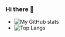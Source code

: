 ### Hi there 👋

<!--
**Akshayaap/Akshayaap** is a ✨ _special_ ✨ repository because its `README.md` (this file) appears on your GitHub profile.

Here are some ideas to get you started:

- 🔭 I’m currently working on manything
- 🌱 I’m currently learning everything
- 👯 I’m looking to collaborate on anything
- 🤔 I’m looking for help with somthing
- 💬 Ask me about nothing
- 📫 How to reach me: ...
- 😄 Pronouns: ...
- ⚡ Fun fact: ...
-->


- ![My GitHub stats](https://github-readme-stats.vercel.app/api?username=Akshayaap&show_icons=true&theme=radical)
- ![Top Langs](https://github-readme-stats.vercel.app/api/top-langs/?username=Akshayaap&layout=compact&theme=radical)
